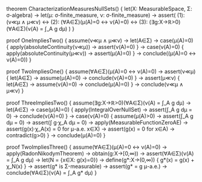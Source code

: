 theorem CharacterizationMeasuresNullSets() {
  let(X: MeasurableSpace, Σ: σ-algebra) →
  let(μ: σ-finite_measure, ν: σ-finite_measure) →
  assert(
    (1): (ν≪μ ∧ μ≪ν) ↔
    (2): (∀A∈Σ)(μ(A)=0 ↔ ν(A)=0) ↔
    (3): (∃g:X→ℝ>0)(∀A∈Σ)(ν(A) = ∫_A g dμ)
  )
}

proof OneImpliesTwo() {
  assume(ν≪μ ∧ μ≪ν) →
  let(A∈Σ) →
  case(μ(A)=0) {
    apply(absoluteContinuity(ν≪μ)) →
    assert(ν(A)=0)
  } →
  case(ν(A)=0) {
    apply(absoluteContinuity(μ≪ν)) →
    assert(μ(A)=0)
  } →
  conclude((μ(A)=0 ↔ ν(A)=0))
}

proof TwoImpliesOne() {
  assume(∀A∈Σ)(μ(A)=0 ↔ ν(A)=0) →
  assert(ν≪μ) {
    let(A∈Σ) →
    assume(μ(A)=0) →
    conclude(ν(A)=0)
  } →
  assert(μ≪ν) {
    let(A∈Σ) →
    assume(ν(A)=0) →
    conclude(μ(A)=0)
  } →
  conclude(ν≪μ ∧ μ≪ν)
}

proof ThreeImpliesTwo() {
  assume(∃g:X→ℝ>0)(∀A∈Σ)(ν(A) = ∫_A g dμ) →
  let(A∈Σ) →
  case(μ(A)=0) {
    apply(IntegralOverNullSet) →
    assert(∫_A g dμ = 0) →
    conclude(ν(A)=0)
  } →
  case(ν(A)=0) {
    assume(μ(A)>0) →
    assert(∫_A g dμ = 0) →
    assert(∫ g·χ_A dμ = 0) →
    apply(MeasurableFunctionZeroAE) →
    assert(g(x)·χ_A(x) = 0 for μ-a.e. x∈X) →
    assert(g(x) = 0 for x∈A) →
    contradict(g>0)
  } →
  conclude(μ(A)=0)
}

proof TwoImpliesThree() {
  assume(∀A∈Σ)(μ(A)=0 ↔ ν(A)=0) →
  apply(RadonNikodymTheorem) →
  obtain(g:X→[0,∞)) →
  assert(∀A∈Σ)(ν(A) = ∫_A g dμ) →
  let(N = {x∈X: g(x)=0}) →
  define(g*:X→(0,∞)) {
    g*(x) = g(x) + χ_N(x)
  } →
  assert(g* is Σ-measurable) →
  assert(g* = g μ-a.e.) →
  conclude(∀A∈Σ)(ν(A) = ∫_A g* dμ)
}